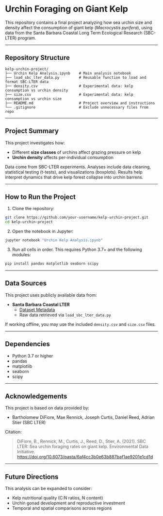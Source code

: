 # Urchin Foraging on Giant Kelp

This repository contains a final project analyzing how sea urchin size and density affect the consumption of giant kelp (*Macrocystis pyrifera*), using data from the Santa Barbara Coastal Long Term Ecological Research (SBC-LTER) program.

---

## Repository Structure

```
kelp-urchin-project/
├── Urchin Kelp Analysis.ipynb    # Main analysis notebook
├── load_sbc_lter_data.py         # Reusable function to load and format SBC-LTER data
├── density.csv                   # Experimental data: kelp consumption vs urchin density
├── size.csv                      # Experimental data: kelp consumption vs urchin size
├── README.md                     # Project overview and instructions
└── .gitignore                    # Exclude unnecessary files from repo
```

---

## Project Summary

This project investigates how:
- Different **size classes** of urchins affect grazing pressure on kelp
- **Urchin density** affects per-individual consumption

Data come from SBC-LTER experiments. Analyses include data cleaning, statistical testing (t-tests), and visualizations (boxplots). Results help interpret dynamics that drive kelp forest collapse into urchin barrens.

---

## How to Run the Project

1. Clone the repository:
```bash
git clone https://github.com/your-username/kelp-urchin-project.git
cd kelp-urchin-project
```

2. Open the notebook in Jupyter:
```bash
jupyter notebook "Urchin Kelp Analysis.ipynb"
```

3. Run all cells in order. This requires Python 3.7+ and the following modules:
```bash
pip install pandas matplotlib seaborn scipy
```

---

## Data Sources

This project uses publicly available data from:
- **Santa Barbara Coastal LTER**
  - [Dataset Metadata](https://pasta.lternet.edu/package/metadata/eml/knb-lter-sbc/145/1)
  - Raw data retrieved via `load_sbc_lter_data.py`

If working offline, you may use the included `density.csv` and `size.csv` files.

---

## Dependencies
- Python 3.7 or higher
- pandas
- matplotlib
- seaborn
- scipy

---

## Acknowledgements

This project is based on data provided by:
- Bartholomew DiFiore, Mae Rennick, Joseph Curtis, Daniel Reed, Adrian Stier (SBC LTER)

Citation:
> DiFiore, B., Rennick, M., Curtis, J., Reed, D., Stier, A. (2021). SBC LTER: Sea urchin foraging rates on giant kelp. Environmental Data Initiative. https://doi.org/10.6073/pasta/6af4cc3b0e63b887baf1ae9201e1cd1d

---

## Future Directions

This analysis can be expanded to consider:
- Kelp nutritional quality (C:N ratios, N content)
- Urchin gonad development and reproductive investment
- Temporal and spatial comparisons across regions

